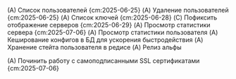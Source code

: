 (A) Список пользователей {cm:2025-06-25}
(A) Удаление пользователей {cm:2025-06-25}
(A) Список ключей {cm:2025-06-28}
(C) Пофиксить отображение серверов {cm:2025-06-29}
(A) Просмотр статистики сервера {cm:2025-07-06}
(A) Просмотр статистики пользователя
(A) Кеширование конфигов в БД для ускорения быстродействия
(A) Хранение стейта пользователя в редисе
(A) Релиз альфы

(A) Починить работу с самоподписанными SSL сертификатами {cm:2025-07-06}